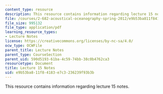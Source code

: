```yaml
---
content_type: resource
description: This resource contains information regarding lecture 15 notes.
file: /courses/2-682-acoustical-oceanography-spring-2012/e9b53ba811f84183e7c3236239f93b3b_MIT2_682S12_lec15.pdf
file_size: 995132
file_type: application/pdf
learning_resource_types:
- Lecture Notes
license: https://creativecommons.org/licenses/by-nc-sa/4.0/
ocw_type: OCWFile
parent_title: Lecture Notes
parent_type: CourseSection
parent_uid: 590d5193-61ba-4c59-74bb-38c0b4762ca3
resourcetype: Document
title: Lecture 15 Notes
uid: e9b53ba8-11f8-4183-e7c3-236239f93b3b
---
```

This resource contains information regarding lecture 15 notes.